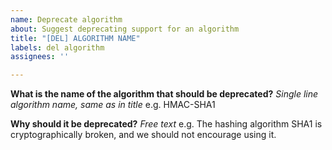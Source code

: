 ```yaml
---
name: Deprecate algorithm
about: Suggest deprecating support for an algorithm
title: "[DEL] ALGORITHM NAME"
labels: del algorithm
assignees: ''

---
```


**What is the name of the algorithm that should be deprecated?**
_Single line algorithm name, same as in title_
e.g. HMAC-SHA1

**Why should it be deprecated?**
_Free text_
e.g. The hashing algorithm SHA1 is cryptographically broken, and we should not encourage using it.
